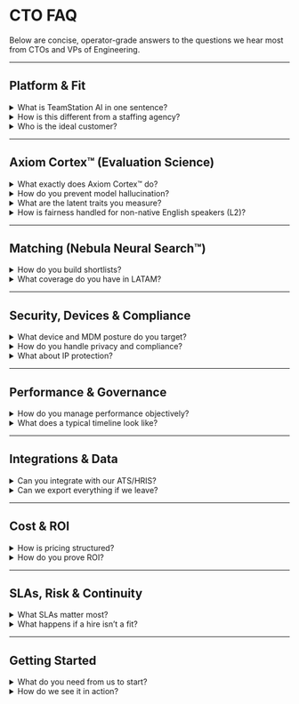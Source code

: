 # CTO FAQ

Below are concise, operator-grade answers to the questions we hear most from CTOs and VPs of Engineering.

---

## Platform & Fit

<details>
<summary>What is TeamStation AI in one sentence?</summary>
<br>
A governed **Nearshore IT Co-Pilot™** that runs the end-to-end lifecycle—**hiring → onboarding → devices/MDM → EOR/payroll → performance**—under **one accountable SLA**, with **Axiom Cortex™** (cognitive evaluation) and **Nebula Neural Search™** (role-fit matching).
</details>

<details>
<summary>How is this different from a staffing agency?</summary>
<br>
**Operating model**, not headcount brokerage. You get:
- **SSOT** (single source of truth) for artifacts and audits
- **Axiom Cortex™** evaluations with fairness controls and evidence
- **Nebula** shortlists calibrated to role/stack/level
- **Built-in Day-1 readiness** (devices, access, first ticket)
- **BARS** (behavior-anchored ratings) and KPIs for ongoing performance
</details>

<details>
<summary>Who is the ideal customer?</summary>
<br>
Engineering orgs that need predictable delivery in US time zones, want **auditable evaluations**, and prefer a single SLA instead of juggling multiple vendors for staffing, devices, payroll, and performance.
</details>

---

## Axiom Cortex™ (Evaluation Science)

<details>
<summary>What exactly does Axiom Cortex™ do?</summary>
<br>
It aligns candidates to **your outcomes** (not just keywords) by mapping role expectations to **observable behaviors** and synthesizing a cognitive profile:
- **Semantic chunking in RAG** + staged/multi-step NLP-based-prompting (Processing 44 Neuro-Psychometric algorithms and formulas)
- **L2-aware validation** (separates thinking signal from language-form noise)
- **Expert review** of high-impact flags before roll-up
Outputs: strengths, gaps, risk flags, mindset fit, and shareable evidence.
</details>

<details>
<summary>How do you prevent model hallucination?</summary>
<br>
A “**zero-tolerance for hallucination**” rule: every conclusion must be traceable to interview evidence. The system executes in **phases** (micro-analysis → synthesis → validation); if a validation gate fails, the report doesn’t publish.
</details>

<details>
<summary>What are the latent traits you measure?</summary>
<br>
- **Architectural Instinct** (top-down reasoning & trade-offs)
- **Problem-Solving Agility** (adaptation under changing constraints)
- **Learning Orientation** (calibrated confidence & authenticity)
- **Collaborative Mindset** (team framing & stakeholder awareness)
</details>

<details>
<summary>How is fairness handled for non-native English speakers (L2)?</summary>
<br>
L2-aware math: **proficiency-normalized scoring**, **cross-lingual semantic fidelity** (no “translation penalty”), code-switch awareness, and **DIF** checks to ensure rubrics don’t behave differently for L2 vs L1 at the same skill.
</details>

---

## Matching (Nebula Neural Search™)

<details>
<summary>How do you build shortlists?</summary>
<br>
Neural search tuned to your **role/stack/level**, weighted by **Axiom Cortex™** evidence and historical delivery signals, calibrated to **rate bands** and **time zone**. The output is a shortlist you can take straight into interviews.
</details>

<details>
<summary>What coverage do you have in LATAM?</summary>
<br>
Broad coverage across major hubs and remote locales in US-overlapping time zones; we calibrate to your working hours and language requirements.
</details>

---

## Security, Devices & Compliance

<details>
<summary>What device and MDM posture do you target?</summary>
<br>
- **MDM enrollment ≥ 99% within 24h**
- **MTPD** (mean time to provision device) **≤ 5 days**
- Day-1 readiness: device, baseline apps, identity/access, first ticket
</details>

<details>
<summary>How do you handle privacy and compliance?</summary>
<br>
GDPR/CCPA-aligned practices, SSOT access control, auditable trails, and in-country **EOR/payroll** compliance. We source from public/consented data and enforce retention policies.
</details>

<details>
<summary>What about IP protection?</summary>
<br>
SSOT permissions, least-privilege access, contract IP assignment, device control/remote wipe, and audit logs. We align to your DPA/IAA requirements.
</details>

---

## Performance & Governance

<details>
<summary>How do you manage performance objectively?</summary>
<br>
**BARS** (behavior-anchored ratings) with role-specific anchors (ticket ownership, review quality, reliability). KPIs include time-to-first-PR, cycle time, review throughput, and defect escape rate. Promotion signals are explicit (L1–L4).
</details>

<details>
<summary>What does a typical timeline look like?</summary>
<br>
**Time-to-Offer ≈ 9 days**, **First-PR ≤ 7–14 days**, device **MTPD ≤ 5 days**, **MDM ≥ 99% in 24h**, ~**96%** 90-day retention.
</details>

---

## Integrations & Data

<details>
<summary>Can you integrate with our ATS/HRIS?</summary>
<br>
Yes—intake, status sync, and artifact linking through lightweight connectors or API/webhooks. We keep the **SSOT** canonical for audits and export to your systems of record.
</details>

<details>
<summary>Can we export everything if we leave?</summary>
<br>
Yes. All SSOT artifacts, evaluation records, and performance data are **portable**. We maintain an exit playbook to prevent lock-in.
</details>

---

## Cost & ROI

<details>
<summary>How is pricing structured?</summary>
<br>
Transparent platform pricing aligned to role/level and in-country EOR scope. See the ROI and pricing estimator:
- Pricing ranges: [https://teamstation.dev/nearshore-it-staff-augmentation-pricing](https://teamstation.dev/nearshore-it-staff-augmentation-pricing)
- Estimator app: [https://pricing.teamstation.dev/](https://pricing.teamstation.dev/)
</details>

<details>
<summary>How do you prove ROI?</summary>
<br>
We report against the core metrics: **TTO, First-PR, MTPD, MDM enrollment, retention**, plus delivery KPIs. SSOT exports provide board/LP-grade evidence.
</details>

---

## SLAs, Risk & Continuity

<details>
<summary>What SLAs matter most?</summary>
<br>
- **Evaluation & shortlist cadence** (days to shortlist)
- **Day-1 readiness** (ARR, device/MDM posture)
- **Operational KPIs** (cycle time, review throughput)
- **Security posture** (MDM ≥ 99% in 24h; MTPD ≤ 5 days)
</details>

<details>
<summary>What happens if a hire isn’t a fit?</summary>
<br>
We manage replacement under the same SLA, using Axiom Cortex™ evidence + BARS data to correct the fit quickly and transparently.
</details>

---

## Getting Started

<details>
<summary>What do you need from us to start?</summary>
<br>
A 45-minute intake: role/stack/level, rate band, rubrics, security must-haves, and working hours. We calibrate the shortlist target and start the Axiom Cortex™ pipeline.
</details>

<details>
<summary>How do we see it in action?</summary>
<br>
Book a technical walk-through with our team:
[Schedule a Demo →](https://calendar.google.com/calendar/u/0/appointments/schedules/AcZssZ1JD2e4SmSzEC82NiTvzvUJNaghMafqlUdoTB9YlWfUSsJa2fC4uqoXGoOb9XNhRIsNa-IOIXSq)
</details>
